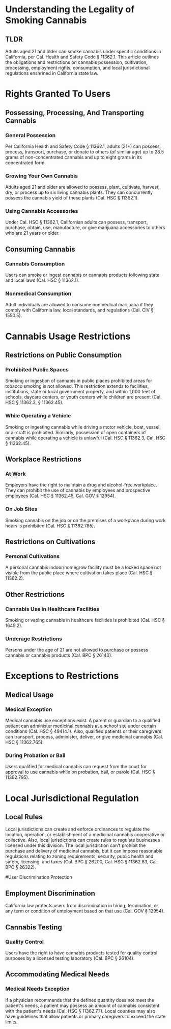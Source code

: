 # Understanding the Legality of Smoking Cannabis

## TLDR
Adults aged 21 and older can smoke cannabis under specific conditions in California, per Cal. Health and Safety Code § 11362.1. This article outlines the obligations and restrictions on cannabis possession, cultivation, processing, employment rights, consumption, and local jurisdictional regulations enshrined in California state law.

# Rights Granted To Users 

## Possessing, Processing, And Transporting Cannabis
### General Possession
Per California Health and Safety Code § 11362.1, adults (21+) can possess, process, transport, purchase, or donate to others (of similar age) up to 28.5 grams of non-concentrated cannabis and up to eight grams in its concentrated form.

### Growing Your Own Cannabis
Adults aged 21 and older are allowed to possess, plant, cultivate, harvest, dry, or process up to six living cannabis plants. They can concurrently possess the cannabis yield of these plants (Cal. HSC § 11362.1).

### Using Cannabis Accessories
Under Cal. HSC § 11362.1, Californian adults can possess, transport, purchase, obtain, use, manufacture, or give marijuana accessories to others who are 21 years or older.

## Consuming Cannabis 
### Cannabis Consumption
Users can smoke or ingest cannabis or cannabis products following state and local laws (Cal. HSC § 11362.1).

### Nonmedical Consumption
Adult individuals are allowed to consume nonmedical marijuana if they comply with California law, local standards, and regulations (Cal. CIV § 1550.5).

# Cannabis Usage Restrictions

## Restrictions on Public Consumption
### Prohibited Public Spaces
Smoking or ingestion of cannabis in public places prohibited areas for tobacco smoking is not allowed. This restriction extends to facilities, institutions, state or local government property, and within 1,000 feet of schools, daycare centers, or youth centers while children are present (Cal. HSC § 11362.3, § 11362.45).

### While Operating a Vehicle
Smoking or ingesting cannabis while driving a motor vehicle, boat, vessel, or aircraft is prohibited. Similarly, possession of open containers of cannabis while operating a vehicle is unlawful (Cal. HSC § 11362.3, Cal. HSC § 11362.45).

## Workplace Restrictions
### At Work
Employers have the right to maintain a drug and alcohol-free workplace. They can prohibit the use of cannabis by employees and prospective employees (Cal. HSC § 11362.45, Cal. GOV § 12954).

### On Job Sites
Smoking cannabis on the job or on the premises of a workplace during work hours is prohibited (Cal. HSC § 11362.785).

## Restrictions on Cultivations
### Personal Cultivations 
A personal cannabis indoor/homegrow facility must be a locked space not visible from the public place where cultivation takes place (Cal. HSC § 11362.2).

## Other Restrictions
### Cannabis Use in Healthcare Facilities
Smoking or vaping cannabis in healthcare facilities is prohibited (Cal. HSC § 1649.2).

### Underage Restrictions
Persons under the age of 21 are not allowed to purchase or possess cannabis or cannabis products (Cal. BPC § 26140).

# Exceptions to Restrictions
## Medical Usage
### Medical Exception
Medical cannabis use exceptions exist. A parent or guardian to a qualified patient can administer medicinal cannabis at a school site under certain conditions (Cal. HSC § 49414.1). Also, qualified patients or their caregivers can transport, process, administer, deliver, or give medicinal cannabis (Cal. HSC § 11362.765).

### During Probation or Bail
Users qualified for medical cannabis can request from the court for approval to use cannabis while on probation, bail, or parole (Cal. HSC § 11362.795).

# Local Jurisdictional Regulation
## Local Rules
Local jurisdictions can create and enforce ordinances to regulate the location, operation, or establishment of a medicinal cannabis cooperative or collective. Also, local jurisdictions can create rules to regulate businesses licensed under this division. The local jurisdiction can't prohibit the purchase and delivery of medicinal cannabis, but it can impose reasonable regulations relating to zoning requirements, security, public health and safety, licensing, and taxes (Cal. BPC § 26200, Cal. HSC § 11362.83, Cal. BPC § 26322).

#User Discrimination Protection
## Employment Discrimination
California law protects users from discrimination in hiring, termination, or any term or condition of employment based on that use (Cal. GOV § 12954).

## Cannabis Testing
### Quality Control
Users have the right to have cannabis products tested for quality control purposes by a licensed testing laboratory (Cal. BPC § 26104).

## Accommodating Medical Needs
### Medical Needs Exception 
If a physician recommends that the defined quantity does not meet the patient's needs, a patient may possess an amount of cannabis consistent with the patient's needs (Cal. HSC § 11362.77). Local counties may also have guidelines that allow patients or primary caregivers to exceed the state limits.